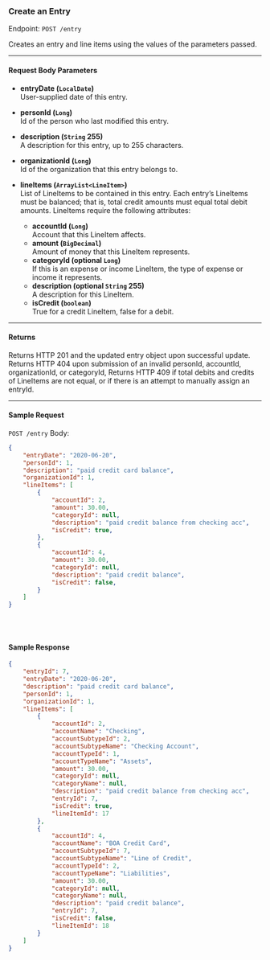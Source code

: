 ### Create an Entry
Endpoint: `POST /entry`

Creates an entry and line items using the values of the parameters passed.
___
#### Request Body Parameters
- **entryDate (`LocalDate`)**<br/>
User-supplied date of this entry.

- **personId (`Long`)**<br/>
Id of the person who last modified this entry.

- **description (`String` 255)**<br/>
A description for this entry, up to 255 characters.

- **organizationId (`Long`)**<br/>
Id of the organization that this entry belongs to.

- **lineItems (`ArrayList<LineItem>`)**<br/>
List of LineItems to be contained in this entry. Each entry’s LineItems must be balanced; that is, total credit amounts must equal total debit amounts. LineItems require the following attributes:
    - **accountId (`Long`)**<br/>
        Account that this LineItem affects.
    - **amount (`BigDecimal`)**<br/>
        Amount of money that this LineItem represents.
    - **categoryId (optional `Long`)**<br/>
If this is an expense or income LineItem, the type of expense or income it represents.
    - **description (optional `String` 255)**<br/>
        A description for this LineItem.
    - **isCredit (`boolean`)**<br/>
        True for a credit LineItem, false for a debit.
___

#### Returns
Returns HTTP 201 and the updated entry object upon successful update. Returns HTTP 404 upon submission of an invalid personId, accountId, organizationId, or categoryId, Returns HTTP 409 if total debits and credits of LineItems are not equal, or if there is an attempt to manually assign an entryId.
___
#### Sample Request
`POST /entry`
Body:
```json 
{
    "entryDate": "2020-06-20",
    "personId": 1,
    "description": "paid credit card balance",
    "organizationId": 1,
    "lineItems": [
        {
            "accountId": 2,
            "amount": 30.00,
            "categoryId": null,
            "description": "paid credit balance from checking acc",
            "isCredit": true,
        },
        {
            "accountId": 4,
            "amount": 30.00,
            "categoryId": null,
            "description": "paid credit balance",
            "isCredit": false,
        }
    ]
}
```
<br />
<br />

#### Sample Response
```json
{
    "entryId": 7,
    "entryDate": "2020-06-20",
    "description": "paid credit card balance",
    "personId": 1,
    "organizationId": 1,
    "lineItems": [
        {
            "accountId": 2,
            "accountName": "Checking",
            "accountSubtypeId": 2,
            "accountSubtypeName": "Checking Account",
            "accountTypeId": 1,
            "accountTypeName": "Assets",
            "amount": 30.00,
            "categoryId": null,
            "categoryName": null,
            "description": "paid credit balance from checking acc",
            "entryId": 7,
            "isCredit": true,
            "lineItemId": 17
        },
        {
            "accountId": 4,
            "accountName": "BOA Credit Card",
            "accountSubtypeId": 7,
            "accountSubtypeName": "Line of Credit",
            "accountTypeId": 2,
            "accountTypeName": "Liabilities",
            "amount": 30.00,
            "categoryId": null,
            "categoryName": null,
            "description": "paid credit balance",
            "entryId": 7,
            "isCredit": false,
            "lineItemId": 18
        }
    ]
}
```

